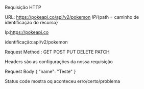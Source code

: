 Requisição HTTP 

URL: https://pokeapi.co/api/v2/pokemon
 ${IP}/${path = caminho de identificação do recurso}

Ip:https://pokeapi.co

identificação:api/v2/pokemon

Request Method : GET POST PUT DELETE PATCH 

Headers são as configurações da nossa requisição

Request Body {
    "name": "Teste"
}

Status code mostra oq aconteceu  erro/certo/problema